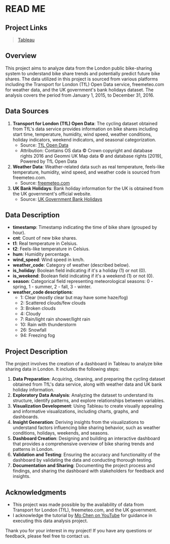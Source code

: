 # READ ME

## Project Links
> [Tableau](https://public.tableau.com/shared/JZDRGH7D5?:display_count=n&:origin=viz_share_link)
> 

## **Overview**

This project aims to analyze data from the London public bike-sharing system to understand bike share trends and potentially predict future bike shares. The data utilized in this project is sourced from various platforms including the Transport for London (TfL) Open Data service, freemeteo.com for weather data, and the UK government's bank holidays dataset. The analysis covers the period from January 1, 2015, to December 31, 2016.

## **Data Sources**

1. **Transport for London (TfL) Open Data**: The cycling dataset obtained from TfL's data service provides information on bike shares including start time, temperature, humidity, wind speed, weather conditions, holiday indicators, weekend indicators, and seasonal categorization.
    - Source: [TfL Open Data](https://cycling.data.tfl.gov.uk/)
    - Attribution: Contains OS data © Crown copyright and database rights 2016 and Geomni UK Map data © and database rights [2019], Powered by TfL Open Data
2. **Weather Data**: Weather-related data such as real temperature, feels-like temperature, humidity, wind speed, and weather code is sourced from freemeteo.com.
    - Source: [freemeteo.com](https://www.freemeteo.com/)
3. **UK Bank Holidays**: Bank holiday information for the UK is obtained from the UK government's official website.
    - Source: [UK Government Bank Holidays](https://www.gov.uk/bank-holidays)

## **Data Description**

- **timestamp**: Timestamp indicating the time of bike share (grouped by hour).
- **cnt**: Count of new bike shares.
- **t1**: Real temperature in Celsius.
- **t2**: Feels-like temperature in Celsius.
- **hum**: Humidity percentage.
- **wind_speed**: Wind speed in km/h.
- **weather_code**: Category of weather (described below).
- **is_holiday**: Boolean field indicating if it's a holiday (1) or not (0).
- **is_weekend**: Boolean field indicating if it's a weekend (1) or not (0).
- **season**: Categorical field representing meteorological seasons: 0 - spring, 1 - summer, 2 - fall, 3 - winter.
- **weather_code descriptions**:
    - 1: Clear (mostly clear but may have some haze/fog)
    - 2: Scattered clouds/few clouds
    - 3: Broken clouds
    - 4: Cloudy
    - 7: Rain/light rain shower/light rain
    - 10: Rain with thunderstorm
    - 26: Snowfall
    - 94: Freezing fog

## **Project Description**

The project involves the creation of a dashboard in Tableau to analyze bike sharing data in London. It includes the following steps:

1. **Data Preparation**: Acquiring, cleaning, and preparing the cycling dataset obtained from TfL's data service, along with weather data and UK bank holiday information.
2. **Exploratory Data Analysis**: Analyzing the dataset to understand its structure, identify patterns, and explore relationships between variables.
3. **Visualization Development**: Using Tableau to create visually appealing and informative visualizations, including charts, graphs, and dashboards.
4. **Insight Generation**: Deriving insights from the visualizations to understand factors influencing bike sharing behavior, such as weather conditions, holidays, weekends, and seasons.
5. **Dashboard Creation**: Designing and building an interactive dashboard that provides a comprehensive overview of bike sharing trends and patterns in London.
6. **Validation and Testing**: Ensuring the accuracy and functionality of the dashboard by validating the data and conducting thorough testing.
7. **Documentation and Sharing**: Documenting the project process and findings, and sharing the dashboard with stakeholders for feedback and insights.

## **Acknowledgments**

- This project was made possible by the availability of data from Transport for London (TfL), freemeteo.com, and the UK government.
- I acknowledge the tutorial by [Mo Chen on YouTube](https://www.youtube.com/watch?v=nl9eZl1IOKI&t=673s) for guidance in executing this data analysis project.

Thank you for your interest in my project! If you have any questions or feedback, please feel free to contact us.
